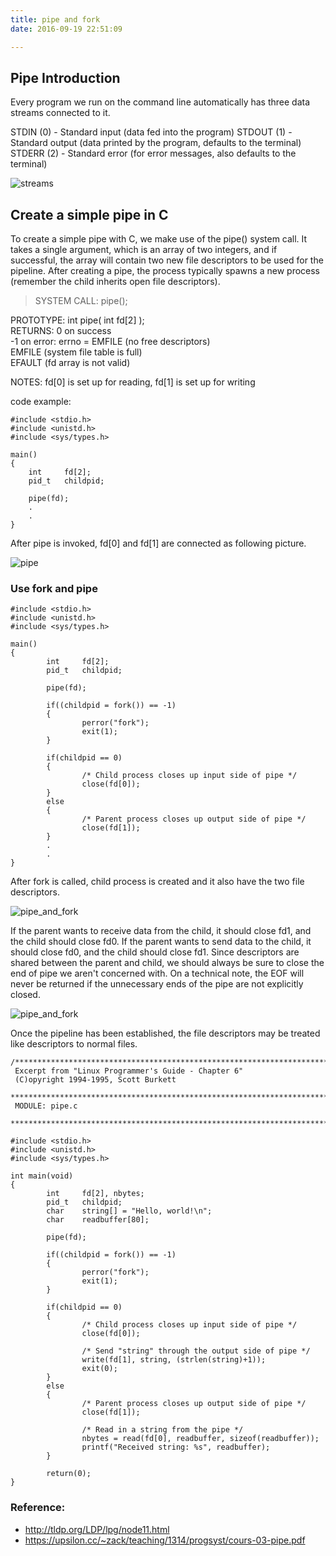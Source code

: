 ```yaml
---
title: pipe and fork
date: 2016-09-19 22:51:09

---
```


## Pipe Introduction

Every program we run on the command line automatically has three data streams connected to it.

STDIN (0) - Standard input (data fed into the program)
STDOUT (1) - Standard output (data printed by the program, defaults to the terminal)
STDERR (2) - Standard error (for error messages, also defaults to the terminal)

![streams](/image/pipe_and_fork/streams.png)

## Create a simple pipe in C

To create a simple pipe with C, we make use of the pipe() system call. It takes a single argument, which is an array of two integers, and if successful, the array will contain two new file descriptors to be used for the pipeline. After creating a pipe, the process typically spawns a new process (remember the child inherits open file descriptors).

  >SYSTEM CALL: pipe();                                                          
  >
  PROTOTYPE: int pipe( int fd[2] );                                             
    RETURNS: 0 on success                                                       
             -1 on error: errno = EMFILE (no free descriptors)                  
                                  EMFILE (system file table is full)            
                                  EFAULT (fd array is not valid)                

NOTES: fd[0] is set up for reading, fd[1] is set up for writing

code example:
```
#include <stdio.h>
#include <unistd.h>
#include <sys/types.h>

main()
{
    int     fd[2];
    pid_t   childpid;

    pipe(fd);
    .
    .
}
```

After pipe is invoked, fd[0] and fd[1] are connected as following picture.

![pipe](/image/pipe_and_fork/pipe.png)

<!-- more -->
### Use fork and pipe

```
#include <stdio.h>
#include <unistd.h>
#include <sys/types.h>

main()
{
        int     fd[2];
        pid_t   childpid;

        pipe(fd);

        if((childpid = fork()) == -1)
        {
                perror("fork");
                exit(1);
        }

        if(childpid == 0)
        {
                /* Child process closes up input side of pipe */
                close(fd[0]);
        }
        else
        {
                /* Parent process closes up output side of pipe */
                close(fd[1]);
        }
        .
        .
}
```

After fork is called, child process is created and it also have the two file descriptors.

![pipe_and_fork](/image/pipe_and_fork/pipe_and_fork.png)

If the parent wants to receive data from the child, it should close fd1, and the child should close fd0. If the parent wants to send data to the child, it should close fd0, and the child should close fd1. Since descriptors are shared between the parent and child, we should always be sure to close the end of pipe we aren't concerned with. On a technical note, the EOF will never be returned if the unnecessary ends of the pipe are not explicitly closed.

![pipe_and_fork](/image/pipe_and_fork/after_close_unused_ends.png)



 Once the pipeline has been established, the file descriptors may be treated like descriptors to normal files.

```
/*****************************************************************************
 Excerpt from "Linux Programmer's Guide - Chapter 6"
 (C)opyright 1994-1995, Scott Burkett
 *****************************************************************************
 MODULE: pipe.c
 *****************************************************************************/

#include <stdio.h>
#include <unistd.h>
#include <sys/types.h>

int main(void)
{
        int     fd[2], nbytes;
        pid_t   childpid;
        char    string[] = "Hello, world!\n";
        char    readbuffer[80];

        pipe(fd);

        if((childpid = fork()) == -1)
        {
                perror("fork");
                exit(1);
        }

        if(childpid == 0)
        {
                /* Child process closes up input side of pipe */
                close(fd[0]);

                /* Send "string" through the output side of pipe */
                write(fd[1], string, (strlen(string)+1));
                exit(0);
        }
        else
        {
                /* Parent process closes up output side of pipe */
                close(fd[1]);

                /* Read in a string from the pipe */
                nbytes = read(fd[0], readbuffer, sizeof(readbuffer));
                printf("Received string: %s", readbuffer);
        }

        return(0);
}
```


### Reference:
* http://tldp.org/LDP/lpg/node11.html
* https://upsilon.cc/~zack/teaching/1314/progsyst/cours-03-pipe.pdf
